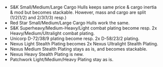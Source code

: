 
 - S&K Small/Medium/Large Cargo Hulls keeps same price & cargo inertia & mod but becomes stackable. However, mass and cargo are split (1/2(1/2) and 2/3(1/3) resp.)
 - Red Star Small/Medium/Large Cargo Hulls work the same.
 - S&K Superheavy/Medium-Heavy/Light combat plating become resp. 2x Heavy/Medium/Ultralight combat plating.
 - Unicorp D-72/38/9 plating become resp. 2x D-58/23/2 plating.
 - Nexus Light Stealth Plating becomes 2x Nexus Ultralight Stealth Plating.
 - Nexus Medium Stealth Plating stays as is, and becomes stackable.
 - Nexus Heavy Stealth Plating is new.
 - Patchwork Light/Medium/Heavy Plating stay as is.
